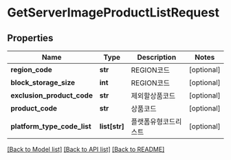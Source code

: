 # GetServerImageProductListRequest

## Properties
Name | Type | Description | Notes
------------ | ------------- | ------------- | -------------
**region_code** | **str** | REGION코드 | [optional] 
**block_storage_size** | **int** | REGION코드 | [optional] 
**exclusion_product_code** | **str** | 제외할상품코드 | [optional] 
**product_code** | **str** | 상품코드 | [optional] 
**platform_type_code_list** | **list[str]** | 플랫폼유형코드리스트 | [optional] 

[[Back to Model list]](../README.md#documentation-for-models) [[Back to API list]](../README.md#documentation-for-api-endpoints) [[Back to README]](../README.md)


